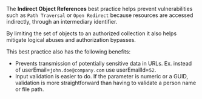 The **Indirect Object References** best practice helps prevent vulnerabilities such as `Path Traversal` or `Open Redirect` because resources are accessed indirectly, through an intermediary identifier.

By limiting the set of objects to an authorized collection it also helps mitigate logical abuses and authorization bypasses.  

This best practice also has the following benefits:
- Prevents transmission of potentially sensitive data in URLs. Ex. instead of userEmail=`john.doe@company.com` use userEmailId=`52`.
- Input validation is easier to do. If the parameter is numeric or a GUID, validation is more straightforward than having to validate a  person name or file path.
